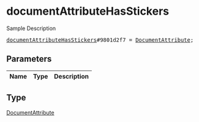 # documentAttributeHasStickers

Sample Description

<pre>
<a href="../constructor/documentAttributeHasStickers.md">documentAttributeHasStickers</a>#9801d2f7 = <a href="../type/DocumentAttribute.md">DocumentAttribute</a>;
</pre>

## Parameters

| Name | Type | Description |
|------|:----:|-------------|

## Type

[DocumentAttribute](../type/DocumentAttribute.md)
